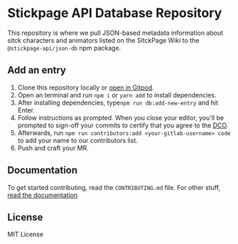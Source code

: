 # Stickpage API Database Repository

This repository is where we pull JSON-based metadata information about sitck characters and animators listed
on the SitckPage Wiki to the `@stickpage-api/json-db` npm package.

## Add an entry

1. Clone this repository locally or [open in Gitpod](https://gitpod.io/#gitlab.com/SitckPage/Database-Repository).
2. Open an terminal and run `npm i` or `yarn add` to install dependencies.
3. After installing dependencies, type`npm run db:add-new-entry` and hit Enter.
4. Follow instructions as prompted. When you close your editor, you'll be prompted to sign-off your commits to certify that you agree to the [DCO](https://developercertificate.org/).
5. Afterwards, run `npm run contributors:add <your-gitlab-username> code`
to add your name to our contributors list.
6. Push and craft your MR.

## Documentation

To get started contributing, read the `CONTRIBUTING.md` file. For other stuff, [read the documentation][docs]

[docs]: https://thepinsteam.gitbook.io/stickpage-api-docs/

## License

MIT License
